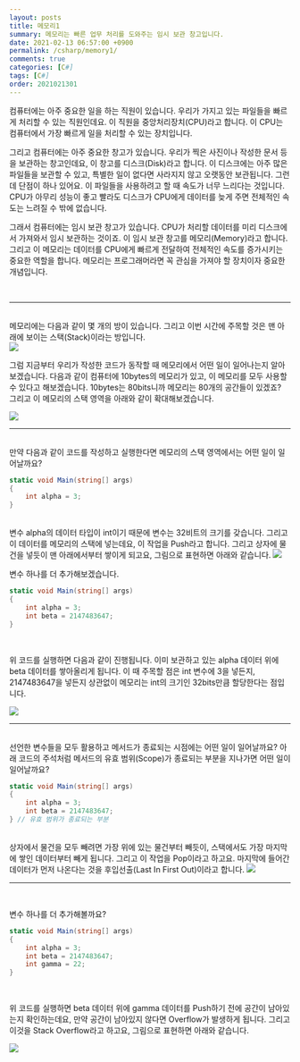 ```yaml
---
layout: posts
title: 메모리1
summary: 메모리는 빠른 업무 처리를 도와주는 임시 보관 창고입니다.
date: 2021-02-13 06:57:00 +0900
permalink: /csharp/memory1/
comments: true
categories: [C#]
tags: [C#]
order: 2021021301
---
```


컴퓨터에는 아주 중요한 일을 하는 직원이 있습니다. 우리가 가지고 있는 파일들을 빠르게 처리할 수 있는 직원인데요. 이 직원을 중앙처리장치(CPU)라고 합니다. 이 CPU는 컴퓨터에서 가장 빠르게 일을 처리할 수 있는 장치입니다.

그리고 컴퓨터에는 아주 중요한 창고가 있습니다. 우리가 찍은 사진이나 작성한 문서 등을 보관하는 창고인데요, 이 창고를 디스크(Disk)라고 합니다. 이 디스크에는 아주 많은 파일들을 보관할 수 있고, 특별한 일이 없다면 사라지지 않고 오랫동안 보관됩니다. 그런데 단점이 하나 있어요. 이 파일들을 사용하려고 할 때 속도가 너무 느리다는 것입니다. CPU가 아무리 성능이 좋고 빨라도 디스크가 CPU에게 데이터를 늦게 주면 전체적인 속도는 느려질 수 밖에 없습니다.

그래서 컴퓨터에는 임시 보관 창고가 있습니다. CPU가 처리할 데이터를 미리 디스크에서 가져와서 임시 보관하는 것이죠. 이 임시 보관 창고를 메모리(Memory)라고 합니다. 그리고 이 메모리는 데이터를 CPU에게 빠르게 전달하여 전체적인 속도를 증가시키는 중요한 역할을 합니다. 메모리는 프로그래머라면 꼭 관심을 가져야 할 장치이자 중요한 개념입니다.

<br />

---
<br />
메모리에는 다음과 같이 몇 개의 방이 있습니다. 그리고 이번 시간에 주목할 것은 맨 아래에 보이는 스택(Stack)이라는 방입니다.
<br />

<img src="{{ site.baseurl }}/assets/img/posts/csharp/memory/memory1.svg" />
<br />

그럼 지금부터 우리가 작성한 코드가 동작할 때 메모리에서 어떤 일이 일어나는지 알아보겠습니다. 다음과 같이 컴퓨터에 10bytes의 메모리가 있고, 이 메모리를 모두 사용할 수 있다고 해보겠습니다. 10bytes는 80bits니까 메모리는 80개의 공간들이 있겠죠? 그리고 이 메모리의 스택 영역을 아래와 같이 확대해보겠습니다.
<br />

<img src="{{ site.baseurl }}/assets/img/posts/csharp/memory/memoy_stack_80.svg" />
<br />

---
<br />
만약 다음과 같이 코드를 작성하고 실행한다면 메모리의 스택 영역에서는 어떤 일이 일어날까요?

```cs
static void Main(string[] args)
{
    int alpha = 3;
}
```
<br />
변수 alpha의 데이터 타입이 int이기 때문에 변수는 32비트의 크기를 갖습니다. 그리고 이 데이터를 메모리의 스택에 넣는데요, 이 작업을 Push라고 합니다. 그리고 상자에 물건을 넣듯이 맨 아래에서부터 쌓이게 되고요, 그림으로 표현하면 아래와 같습니다.

<img src="{{ site.baseurl }}/assets/img/posts/csharp/memory/memoy_stack_80_push1.svg" />
<br />

변수 하나를 더 추가해보겠습니다.

```cs
static void Main(string[] args)
{
    int alpha = 3;
    int beta = 2147483647;
}
```
<br />

위 코드를 실행하면 다음과 같이 진행됩니다. 이미 보관하고 있는 alpha 데이터 위에 beta 데이터를 쌓아올리게 됩니다. 이 때 주목할 점은 int 변수에 3을 넣든지, 2147483647을 넣든지 상관없이 메모리는 int의 크기인 32bits만큼 할당한다는 점입니다.

<img src="{{ site.baseurl }}/assets/img/posts/csharp/memory/memoy_stack_80_push2.svg" />
<br />

---
<br />
선언한 변수들을 모두 활용하고 메서드가 종료되는 시점에는 어떤 일이 일어날까요? 아래 코드의 주석처럼 메서드의 유효 범위(Scope)가 종료되는 부분을 지나가면 어떤 일이 일어날까요?

```cs
static void Main(string[] args)
{
    int alpha = 3;
    int beta = 2147483647;
} // 유효 범위가 종료되는 부분
```
<br />
상자에서 물건을 모두 빼려면 가장 위에 있는 물건부터 빼듯이, 스택에서도 가장 마지막에 쌓인 데이터부터 빼게 됩니다. 그리고 이 작업을 Pop이라고 하고요. 마지막에 들어간 데이터가 먼저 나온다는 것을 후입선출(Last In First Out)이라고 합니다.

<img src="{{ site.baseurl }}/assets/img/posts/csharp/memory/memoy_stack_80_pop.svg" />
<br />

---
<br />

변수 하나를 더 추가해볼까요?

```cs
static void Main(string[] args)
{
    int alpha = 3;
    int beta = 2147483647;
    int gamma = 22;
}
```
<br />

위 코드를 실행하면 beta 데이터 위에 gamma 데이터를 Push하기 전에 공간이 남아있는지 확인하는데요, 만약 공간이 남아있지 않다면 Overflow가 발생하게 됩니다. 그리고 이것을 Stack Overflow라고 하고요, 그림으로 표현하면 아래와 같습니다.

<img src="{{ site.baseurl }}/assets/img/posts/csharp/memory/memoy_stack_80_push3.svg" />
